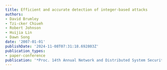 ```yaml
---
title: Efficient and accurate detection of integer-based attacks
authors:
- David Brumley
- Tzi-cker Chiueh
- Robert Johnson
- Huijia Lin
- Dawn Song
date: '2007-01-01'
publishDate: '2024-11-08T07:31:18.692803Z'
publication_types:
- paper-conference
publication: '*Proc. 14th Annual Network and Distributed System Security Symp.(NDSS’07)*'
---
```

